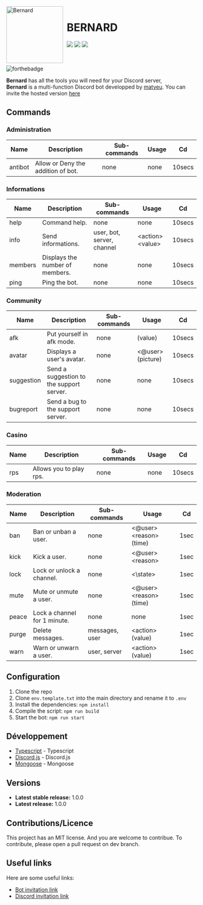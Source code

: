 <img width="150" height="150" align="left" style="float: left; margin: 0 10px 0 0;" alt="Bernard" src="https://cdn.discordapp.com/attachments/937724360725254154/983073875434831872/IMG_1553.JPG">

# BERNARD

[![](https://img.shields.io/discord/983056621716512910.svg?logo=discord&colorB=7289DA)](https://discord.gg/xNSKAkrPUg)
[![](https://img.shields.io/badge/discord.js-v13.0.0-blue.svg?logo=npm)](https://discord.js.org/)
[![](https://img.shields.io/badge/nodejs-16.6.0-green.svg)](https://www.nodejs.org)


<br>

![forthebadge](http://forthebadge.com/images/badges/built-with-love.svg)

**Bernard** has all the tools you will need for your Discord server,<br>
**Bernard** is a multi-function Discord bot developped by [matyeu](https://discord.com/users/916444775861850175). You can invite the hosted version [here](https://discord.com/api/oauth2/authorize?client_id=983074050010144819&permissions=8&scope=bot%20applications.commands)

## Commands

### Administration

| Name          | Description                              | Sub-commands   | Usage                 | Cd     |
| ------------- | ---------------------------------------- | -------------- | --------------------- | ------ |
| antibot       | Allow or Deny the addition of bot.       | none           | none                  | 10secs |

### Informations

| Name          | Description                          | Sub-commands                | Usage                 | Cd     |
| ------------- | ------------------------------------ | --------------------------- | --------------------- | ------ |
| help          | Command help.                        | none                        | none                  | 10secs |
| info          | Send informations.                   | user, bot, server, channel  | \<action> \<value>    | 10secs |
| members       | Displays the number of members.      | none                        | none                  | 10secs |
| ping          | Ping the bot.                        | none                        | none                  | 10secs |

### Community

| Name          | Description                              | Sub-commands   | Usage                 | Cd     |
| ------------- | ---------------------------------------- | -------------- | --------------------- | ------ |
| afk           | Put yourself in afk mode.                | none           | (value)               | 10secs |
| avatar        | Displays a user's avatar.                | none           | <@user> (picture)     | 10secs |
| suggestion    | Send a suggestion to the support server. | none           | none                  | 10secs |
| bugreport     | Send a bug to the support server.        | none           | none                  | 10secs |

### Casino
| Name          | Description                              | Sub-commands   | Usage                 | Cd     |
| ------------- | ---------------------------------------- | -------------- | --------------------- | ------ |
| rps           | Allows you to play rps.                  | none           | none                  | 10secs |

### Moderation

| Name          | Description                      | Sub-commands     | Usage                    | Cd     |
| ------------- | -------------------------------- | ---------------- | ------------------------ | ------ |
| ban           | Ban or unban a user.             |none              | <@user> \<reason> (time) | 1sec   |
| kick          | Kick a user.                     |none              | <@user> \<reason>        | 1sec   |
| lock          | Lock or unlock a channel.        |none              | <\state>                 | 1sec   |
| mute          | Mute or unmute a user.           |none              | <@user> \<reason> (time) | 1sec   |
| peace         | Lock a channel for 1 minute.     |none              | none                     | 1sec   |
| purge         | Delete messages.                 |messages, user    | \<action> (value)        | 1sec   |
| warn          | Warn or unwarn a user.           |user, server      | \<action> (value)        | 1sec   |



## Configuration

1. Clone the repo
2. Clone `env.template.txt` into the main directory and rename it to `.env`
3. Install the dependencies: `npm install`
4. Compile the script: `npm run build`
5. Start the bot: `npm run start`

## Développement

* [Typescript]() - Typescript
* [Discord.js](https://discord.js.org) - Discord.js
* [Mongoose](https://mongodb.com) - Mongoose

## Versions
* **Latest stable release:** 1.0.0
* **Latest release:** 1.0.0

## Contributions/Licence

This project has an MIT license. And you are welcome to contribue. To contribute, please open a pull request on dev branch.

## Useful links

Here are some useful links:
* [Bot invitation link](https://discord.com/api/oauth2/authorize?client_id=983074050010144819&permissions=8&scope=bot%20applications.commands)
* [Discord invitation link](https://discord.gg/xNSKAkrPUg)


